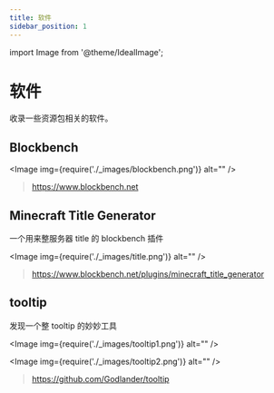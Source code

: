 ```yaml
---
title: 软件
sidebar_position: 1
---
```


import Image from '@theme/IdealImage';

# 软件

收录一些资源包相关的软件。

## Blockbench

<Image img={require('./_images/blockbench.png')} alt="" />

> https://www.blockbench.net

## Minecraft Title Generator

一个用来整服务器 title 的 blockbench 插件

<Image img={require('./_images/title.png')} alt="" />

> https://www.blockbench.net/plugins/minecraft_title_generator

## tooltip

发现一个整 tooltip 的妙妙工具

<Image img={require('./_images/tooltip1.png')} alt="" />

<Image img={require('./_images/tooltip2.png')} alt="" />

> https://github.com/Godlander/tooltip



